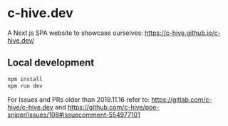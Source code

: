 # c-hive.dev

A Next.js SPA website to showcase ourselves: https://c-hive.github.io/c-hive.dev/

## Local development

```bash
npm install
npm run dev
```

For Issues and PRs older than 2019.11.16 refer to: https://gitlab.com/c-hive/c-hive.dev and https://github.com/c-hive/poe-sniper/issues/108#issuecomment-554977101
